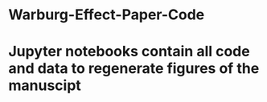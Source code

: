 # Warburg-Effect-Paper-Code

# Jupyter notebooks contain all code and data to regenerate figures of the manuscipt 
